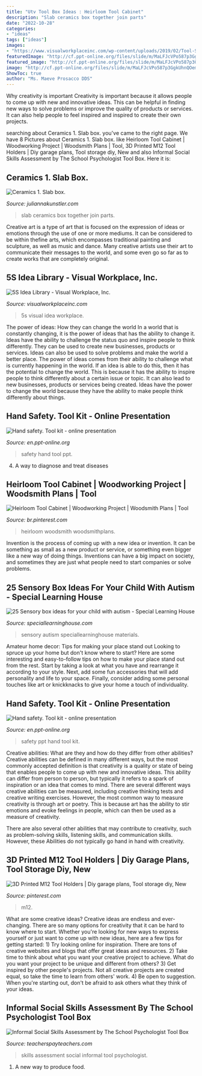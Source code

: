 ```yaml
---
title: "Utv Tool Box Ideas : Heirloom Tool Cabinet"
description: "Slab ceramics box together join parts"
date: "2022-10-28"
categories:
- "ideas"
tags: ["ideas"]
images:
- "https://www.visualworkplaceinc.com/wp-content/uploads/2019/02/Tool-Shadows-61.jpg"
featuredImage: "http://cf.ppt-online.org/files/slide/m/MaLFJcVPo587p3GgkUhnQOemISNWAi09Bf2HEy/slide-24.jpg"
featured_image: "http://cf.ppt-online.org/files/slide/m/MaLFJcVPo587p3GgkUhnQOemISNWAi09Bf2HEy/slide-12.jpg"
image: "http://cf.ppt-online.org/files/slide/m/MaLFJcVPo587p3GgkUhnQOemISNWAi09Bf2HEy/slide-24.jpg"
ShowToc: true
author: "Ms. Maeve Prosacco DDS"
---
```



Why creativity is important
Creativity is important because it allows people to come up with new and innovative ideas. This can be helpful in finding new ways to solve problems or improve the quality of products or services. It can also help people to feel inspired and inspired to create their own projects.

	

		
searching about Ceramics 1. Slab box. you've came to the right page. We have 8 Pictures about Ceramics 1. Slab box. like Heirloom Tool Cabinet | Woodworking Project | Woodsmith Plans | Tool, 3D Printed M12 Tool Holders | Diy garage plans, Tool storage diy, New and also Informal Social Skills Assessment by The School Psychologist Tool Box. Here it is:
		
    
## Ceramics 1. Slab Box.

<img loading=lazy src="https://juliannakunstler.com/images_ceram/slab/slab18.jpg" onerror="this.onerror=null;this.src='https://tse2.mm.bing.net/th?id=OIP.XbhbPUmLFujFm8XJtSHGqQAAAA&amp;pid=15.1';" alt="Ceramics 1. Slab box.">

_Source: juliannakunstler.com_

>slab ceramics box together join parts. 

	

Creative art is a type of art that is focused on the expression of ideas or emotions through the use of one or more mediums. It can be considered to be within thefine arts, which encompasses traditional painting and sculpture, as well as music and dance. Many creative artists use their art to communicate their messages to the world, and some even go so far as to create works that are completely original.

    
## 5S Idea Library - Visual Workplace, Inc.

<img loading=lazy src="https://www.visualworkplaceinc.com/wp-content/uploads/2019/02/Tool-Shadows-61.jpg" onerror="this.onerror=null;this.src='https://tse2.mm.bing.net/th?id=OIP.6EIyugMVoUxViubvwfBXLQHaFj&amp;pid=15.1';" alt="5S Idea Library - Visual Workplace, Inc.">

_Source: visualworkplaceinc.com_

>5s visual idea workplace. 

	

The power of ideas: How they can change the world
In a world that is constantly changing, it is the power of ideas that has the ability to change it. Ideas have the ability to challenge the status quo and inspire people to think differently. They can be used to create new businesses, products or services. Ideas can also be used to solve problems and make the world a better place.
The power of ideas comes from their ability to challenge what is currently happening in the world. If an idea is able to do this, then it has the potential to change the world. This is because it has the ability to inspire people to think differently about a certain issue or topic. It can also lead to new businesses, products or services being created. Ideas have the power to change the world because they have the ability to make people think differently about things.

    
## Hand Safety. Tool Kit - Online Presentation

<img loading=lazy src="http://cf.ppt-online.org/files/slide/m/MaLFJcVPo587p3GgkUhnQOemISNWAi09Bf2HEy/slide-12.jpg" onerror="this.onerror=null;this.src='https://tse3.mm.bing.net/th?id=OIP.8iATUgKwdbAuXDVCd-0ZHwHaJ4&amp;pid=15.1';" alt="Hand safety. Tool kit - online presentation">

_Source: en.ppt-online.org_

>safety hand tool ppt. 

	

4. A way to diagnose and treat diseases 

    
## Heirloom Tool Cabinet | Woodworking Project | Woodsmith Plans | Tool

<img loading=lazy src="https://i.pinimg.com/736x/c5/fe/73/c5fe730c0c49e9840a9166eaa63faa6f.jpg" onerror="this.onerror=null;this.src='https://tse3.mm.bing.net/th?id=OIP.Ijp0LfhY53W-uhACVXDYKwHaKH&amp;pid=15.1';" alt="Heirloom Tool Cabinet | Woodworking Project | Woodsmith Plans | Tool">

_Source: br.pinterest.com_

>heirloom woodsmith woodsmithplans. 

	

Invention is the process of coming up with a new idea or invention. It can be something as small as a new product or service, or something even bigger like a new way of doing things. Inventions can have a big impact on society, and sometimes they are just what people need to start companies or solve problems.

    
## 25 Sensory Box Ideas For Your Child With Autism - Special Learning House

<img loading=lazy src="https://www.speciallearninghouse.com/wp-content/uploads/2017/08/25-Sensory-Box-Ideas-for-Kids-with-Autism-Cover.jpg" onerror="this.onerror=null;this.src='https://tse2.mm.bing.net/th?id=OIP.qsahFv72TmqWStXl5C9c_wHaNK&amp;pid=15.1';" alt="25 Sensory box ideas for your child with autism - Special Learning House">

_Source: speciallearninghouse.com_

>sensory autism speciallearninghouse materials. 

	

Amateur home decor: Tips for making your place stand out
Looking to spruce up your home but don't know where to start? Here are some interesting and easy-to-follow tips on how to make your place stand out from the rest. Start by taking a look at what you have and rearrange it according to your style. Next, add some fun accessories that will add personality and life to your space. Finally, consider adding some personal touches like art or knickknacks to give your home a touch of individuality.

    
## Hand Safety. Tool Kit - Online Presentation

<img loading=lazy src="http://cf.ppt-online.org/files/slide/m/MaLFJcVPo587p3GgkUhnQOemISNWAi09Bf2HEy/slide-24.jpg" onerror="this.onerror=null;this.src='https://tse3.mm.bing.net/th?id=OIP.20P2yEc9aTxypV_UDqIsvQHaJ4&amp;pid=15.1';" alt="Hand safety. Tool kit - online presentation">

_Source: en.ppt-online.org_

>safety ppt hand tool kit. 

	

Creative abilities: What are they and how do they differ from other abilities?
Creative abilities can be defined in many different ways, but the most commonly accepted definition is that creativity is a quality or state of being that enables people to come up with new and innovative ideas. This ability can differ from person to person, but typically it refers to a spark of inspiration or an idea that comes to mind.
There are several different ways creative abilities can be measured, including creative thinking tests and creative writing exercises. However, the most common way to measure creativity is through art or poetry. This is because art has the ability to stir emotions and evoke feelings in people, which can then be used as a measure of creativity.

There are also several other abilities that may contribute to creativity, such as problem-solving skills, listening skills, and communication skills. However, these Abilities do not typically go hand in hand with creativity.

    
## 3D Printed M12 Tool Holders | Diy Garage Plans, Tool Storage Diy, New

<img loading=lazy src="https://i.pinimg.com/736x/38/7b/25/387b25238c4d40234ab54dcb0d29fc5c.jpg" onerror="this.onerror=null;this.src='https://tse4.mm.bing.net/th?id=OIP.otLJRP4_aiBaX2NMSbqkIAHaJ3&amp;pid=15.1';" alt="3D Printed M12 Tool Holders | Diy garage plans, Tool storage diy, New">

_Source: pinterest.com_

>m12. 

	

What are some creative ideas?
Creative ideas are endless and ever-changing. There are so many options for creativity that it can be hard to know where to start. Whether you're looking for new ways to express yourself or just want to come up with new ideas, here are a few tips for getting started: 1) Try looking online for inspiration. There are tons of creative websites and blogs that offer great ideas and resources. 2) Take time to think about what you want your creative project to achieve. What do you want your project to be unique and different from others? 3) Get inspired by other people's projects. Not all creative projects are created equal, so take the time to learn from others' work. 4) Be open to suggestion. When you're starting out, don't be afraid to ask others what they think of your ideas.

    
## Informal Social Skills Assessment By The School Psychologist Tool Box

<img loading=lazy src="https://ecdn.teacherspayteachers.com/thumbitem/Informal-Social-Skills-Assessment-021448500-1382108959-1613119974/original-932622-1.jpg" onerror="this.onerror=null;this.src='https://tse1.mm.bing.net/th?id=OIP.m-QUwlUl3ts5oq-nxUSuWgAAAA&amp;pid=15.1';" alt="Informal Social Skills Assessment by The School Psychologist Tool Box">

_Source: teacherspayteachers.com_

>skills assessment social informal tool psychologist. 

	

1. A new way to produce food.

